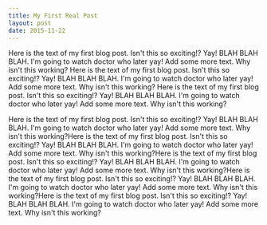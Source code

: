 ```yaml
---
title: My First Real Post
layout: post
date: 2015-11-22
---
```


Here is the text of my first blog post. Isn't this so exciting!? Yay! BLAH BLAH BLAH. I'm going to watch doctor who later yay! Add some more text. Why isn't this working?
Here is the text of my first blog post. Isn't this so exciting!? Yay! BLAH BLAH BLAH. I'm going to watch doctor who later yay! Add some more text. Why isn't this working?
Here is the text of my first blog post. Isn't this so exciting!? Yay! BLAH BLAH BLAH. I'm going to watch doctor who later yay! Add some more text. Why isn't this working?


Here is the text of my first blog post. Isn't this so exciting!? Yay! BLAH BLAH BLAH. I'm going to watch doctor who later yay! Add some more text. Why isn't this working?Here is the text of my first blog post. Isn't this so exciting!? Yay! BLAH BLAH BLAH. I'm going to watch doctor who later yay! Add some more text. Why isn't this working?Here is the text of my first blog post. Isn't this so exciting!? Yay! BLAH BLAH BLAH. I'm going to watch doctor who later yay! Add some more text. Why isn't this working?Here is the text of my first blog post. Isn't this so exciting!? Yay! BLAH BLAH BLAH. I'm going to watch doctor who later yay! Add some more text. Why isn't this working?Here is the text of my first blog post. Isn't this so exciting!? Yay! BLAH BLAH BLAH. I'm going to watch doctor who later yay! Add some more text. Why isn't this working?
